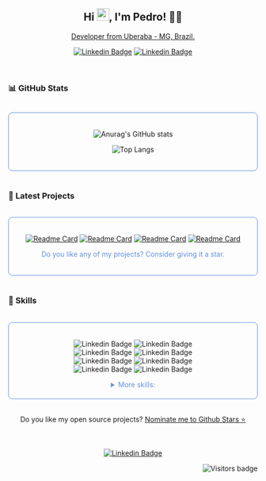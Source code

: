 



  <h2 align="center">
  Hi <img src="https://media.giphy.com/media/hvRJCLFzcasrR4ia7z/giphy.gif" width="25px">,  I'm Pedro! 👨‍💻
  </h2>
  <a href="https://www.linkedin.com/in/pedro-henry-santos/">
  <p align='center'> Developer from Uberaba - MG, Brazil.
  <p align='center'>
  </a>

  <div align="center">



  [![Linkedin Badge](https://img.shields.io/badge/-LinkedIn-blue?style=flat&logo=Linkedin&logoColor=white&link=https://www.linkedin.com/in/pedro-henry-santos/)](https://www.linkedin.com/in/pedro-henry-santos/)
  [![Linkedin Badge](https://img.shields.io/badge/-Instagram-ED4956?style=flat&logo=Instagram&logoColor=white&link=https://www.instagram.com/pedrohenry_santos/)](https://www.instagram.com/pedrohenry_santos/)

  </div>
  
  <br/>

  ### 📊 GitHub Stats
  
  <br/>

  <div align="center" style="border: 1px solid #6390DD;padding: 20px; border-radius: 8px ">

  ![Anurag's GitHub stats](https://github-readme-stats.vercel.app/api?username=PedroHenry-Santos&count_private=true&show_icons=true&theme=tokyonight)

  ![Top Langs](https://github-readme-stats.vercel.app/api/top-langs/?username=PedroHenry-Santos&layout=compact&theme=tokyonight&count_private=true&show_icons=true&langs_count=8&cache_seconds=3600)

  </div>
  
  <br/>

  ### :paperclip: Latest Projects
  
  <br/>

  <div align="center" style="border: 1px solid #6390DD;padding: 20px; border-radius: 8px ">

 
  [![Readme Card](https://github-readme-stats.vercel.app/api/pin/?username=PedroHenry-Santos&repo=letmeask&theme=tokyonight)](https://github.com/PedroHenry-Santos/Letmeask)
  [![Readme Card](https://github-readme-stats.vercel.app/api/pin/?username=PedroHenry-Santos&repo=podcastr&theme=tokyonight)](https://github.com/PedroHenry-Santos/Podcastr)
   [![Readme Card](https://github-readme-stats.vercel.app/api/pin/?username=PedroHenry-Santos&repo=feedget&theme=tokyonight)](https://github.com/PedroHenry-Santos/Feedget)
  [![Readme Card](https://github-readme-stats.vercel.app/api/pin/?username=PedroHenry-Santos&repo=AluraQuiz-TW3&theme=tokyonight)](https://github.com/PedroHenry-Santos/AluraQuiz-TW3)

  <p style="font-size: 14px; color: #6390DD">Do you like any of my projects? Consider giving it a star.</p>
  </div>
  
  <br/>

  ### 🧰 Skills
  
  <br/>

  <div style="border: 1px solid #6390DD;padding: 20px 100px; border-radius: 8px ">

  <div align="center">

  ![Linkedin Badge](https://img.shields.io/badge/-NestJS-E0234E?style=flat&logo=NestJS&logoColor=black)
  ![Linkedin Badge](https://img.shields.io/badge/-Amazon_AWS-232F3E?style=flat&logo=AmazonAWS&logoColor=orange)
  ![Linkedin Badge](https://img.shields.io/badge/-JavaScript-EAD41C?style=flat&logo=Javascript&logoColor=black)
  ![Linkedin Badge](https://img.shields.io/badge/-ReactJS-5FD4E1?style=flat&logo=react&logoColor=blue)
  ![Linkedin Badge](https://img.shields.io/badge/-NextJS-000000?style=flat&logo=next.js&logoColor=white)
  ![Linkedin Badge](https://img.shields.io/badge/-TypeScript-3178C7?style=flat&logo=typescript&logoColor=white)
  ![Linkedin Badge](https://img.shields.io/badge/-Python-3E7BAC?style=flat&logo=Python&logoColor=white)
  ![Linkedin Badge](https://img.shields.io/badge/-PostgreSQL-336791?style=flat&logo=postgresql&logoColor=white)

  </div>

  <details close align="center"  >
  <summary style="color: #6390DD">More skills:</summary>
    
  <br/>

  ![Linkedin Badge](https://img.shields.io/badge/-NodeJS-1C6E00?style=flat&logo=node.js&logoColor=white)
  ![Linkedin Badge](https://img.shields.io/badge/-Linux-000000?style=flat&logo=Linux&logoColor=white)
  ![Linkedin Badge](https://img.shields.io/badge/-C--ANSI-808080?style=flat&logo=C&logoColor=white)
  ![Linkedin Badge](https://img.shields.io/badge/-Docker-163F8C?style=flat&logo=Docker&logoColor=white)
  ![Linkedin Badge](https://img.shields.io/badge/-Redis-A51F17?style=flat&logo=Redis&logoColor=white)
  ![Linkedin Badge](https://img.shields.io/badge/-Express-000000?style=flat&logo=Express&logoColor=white)
  ![Linkedin Badge](https://img.shields.io/badge/-Firebase-2D73E8?style=flat&logo=Firebase&logoColor=FACB30)

 <br/>

  ![Linkedin Badge](https://img.shields.io/badge/-CSS3-3492CB?style=flat&logo=CSS3&logoColor=white)
  ![Linkedin Badge](https://img.shields.io/badge/-HTML5-F55722?style=flat&logo=HTML5&logoColor=white)
  ![Linkedin Badge](https://img.shields.io/badge/-Sass-BF4081?style=flat&logo=SASS&logoColor=white)
  ![Linkedin Badge](https://img.shields.io/badge/-Styled--components-3B3B3B?style=flat&logo=styled-components&logoColor=CB74BC)
  ![Linkedin Badge](https://img.shields.io/badge/-Chakra_UI-319795?style=flat&logo=ChakraUI&logoColor=white)
  ![Linkedin Badge](https://img.shields.io/badge/-Tailwind_CSS-06B6D4?style=flat&logo=TailwindCSS&logoColor=white)
  ![Linkedin Badge](https://img.shields.io/badge/-Framer--motion-B70DFF?style=flat&logo=SASS&logoColor=white)
  ![Linkedin Badge](https://img.shields.io/badge/-Lottie-43D1C1?style=flat&logo=Airbnb&logoColor=white)

  <br/>

  ![Linkedin Badge](https://img.shields.io/badge/-ESLint-614BCA?style=flat&logo=ESLint&logoColor=white)
  ![Linkedin Badge](https://img.shields.io/badge/-Prettier-C596C7?style=flat&logo=Prettier&logoColor=white)
  ![Linkedin Badge](https://img.shields.io/badge/-Editor--config-E0EFEF?style=flat&logo=EditorConfig&logoColor=black)
  ![Linkedin Badge](https://img.shields.io/badge/-semantic--release-2F70D7?style=flat&logo=semantic-release&logoColor=white)

  <br/>

  ![Linkedin Badge](https://img.shields.io/badge/-NPM-D32D1C?style=flat&logo=npm&logoColor=white)
  ![Linkedin Badge](https://img.shields.io/badge/-YARN-2F8EBB?style=flat&logo=yarn&logoColor=white)
    
  <br/>

  ![Linkedin Badge](https://img.shields.io/badge/-Figma-EA4C1D?style=flat&logo=figma&logoColor=white)
  ![Linkedin Badge](https://img.shields.io/badge/-Adob--Illustrator-F47C17?style=flat&logo=Adobe-Illustrator&logoColor=white)
  ![Linkedin Badge](https://img.shields.io/badge/-Adobe--Afte--Effects-050058?style=flat&logo=Adobe-After-Effects&logoColor=white)

  <br/>

  ![Linkedin Badge](https://img.shields.io/badge/-Insomnia-5800CF?style=flat&logo=Insomnia&logoColor=white)
  ![Linkedin Badge](https://img.shields.io/badge/-VSCode-2B7ACB?style=flat&logo=Visual-Studio-Code&logoColor=white)

  <br/>

  ![Linkedin Badge](https://img.shields.io/badge/-Git-F54D27?style=flat&logo=Git&logoColor=white)
  [![Linkedin Badge](https://img.shields.io/badge/-GitHub-1B1F23?style=flat&logo=GitHub&logoColor=white)](https://github.com/PedroHenry-Santos)
  [![Linkedin Badge](https://img.shields.io/badge/-GitLab-FC6D26?style=flat&logo=GitLab&logoColor=black)](https://gitlab.com/PedroHenry-Santos)

  <br/>

  ![Linkedin Badge](https://img.shields.io/badge/-Notion-000000?style=flat&logo=Notion&logoColor=white)
  ![Linkedin Badge](https://img.shields.io/badge/-Trello-2965DF?style=flat&logo=Trello&logoColor=white)

  </details>  

  </div>

<br/>

<p align='center'>
  Do you like my open source projects? <a href='https://stars.github.com/nominate/'>Nominate me to Github Stars ⭐</a>
</p>
 
<br/>

  <div align="center">



  [![Linkedin Badge](https://img.shields.io/badge/Email-Pedro%20Santos-red?style=social&logo=gmail&logoColor=red)](https://malito:pedrohenry.viana@gmail.com/)



  <img align="right" src="https://badges.pufler.dev/visits/Pedrohenry-Santos/PedroHenry-Santos?color=blue" alt="Visitors badge" />
  <div style="float: right;">


